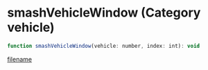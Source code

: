 # smashVehicleWindow (Category vehicle)

```js
function smashVehicleWindow(vehicle: number, index: int): void
```

[filename](smashVehicleWindow_m.md ':include')